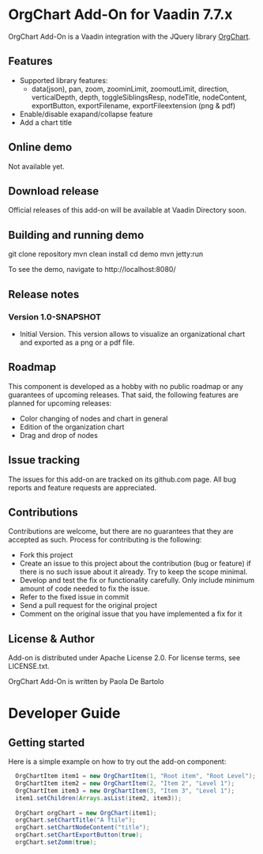 # OrgChart Add-On for Vaadin 7.7.x

OrgChart Add-On is a Vaadin integration with the JQuery library [OrgChart](https://github.com/dabeng/OrgChart).

## Features

- Supported library features:
	- data(json), pan, zoom, zoominLimit, zoomoutLimit, direction, verticalDepth, depth, toggleSiblingsResp, nodeTitle, nodeContent, exportButton, exportFilename, exportFileextension (png & pdf)
- Enable/disable exapand/collapse feature
- Add a chart title

## Online demo

Not available yet.

## Download release

Official releases of this add-on will be available at Vaadin Directory soon.

## Building and running demo

git clone repository
mvn clean install
cd demo
mvn jetty:run

To see the demo, navigate to http://localhost:8080/

## Release notes

### Version 1.0-SNAPSHOT
- Initial Version. This version allows to visualize an organizational chart and exported as a png or a pdf file. 

## Roadmap

This component is developed as a hobby with no public roadmap or any guarantees of upcoming releases. That said, the following features are planned for upcoming releases:

- Color changing of nodes and chart in general
- Edition of the organization chart 
- Drag and drop of nodes

## Issue tracking

The issues for this add-on are tracked on its github.com page. All bug reports and feature requests are appreciated. 

## Contributions

Contributions are welcome, but there are no guarantees that they are accepted as such. Process for contributing is the following:

- Fork this project
- Create an issue to this project about the contribution (bug or feature) if there is no such issue about it already. Try to keep the scope minimal.
- Develop and test the fix or functionality carefully. Only include minimum amount of code needed to fix the issue.
- Refer to the fixed issue in commit
- Send a pull request for the original project
- Comment on the original issue that you have implemented a fix for it

## License & Author

Add-on is distributed under Apache License 2.0. For license terms, see LICENSE.txt.

OrgChart Add-On is written by Paola De Bartolo

# Developer Guide

## Getting started

Here is a simple example on how to try out the add-on component:

```java
  OrgChartItem item1 = new OrgChartItem(1, "Root item", "Root Level");
  OrgChartItem item2 = new OrgChartItem(2, "Item 2", "Level 1");
  OrgChartItem item3 = new OrgChartItem(3, "Item 3", "Level 1");        
  item1.setChildren(Arrays.asList(item2, item3));
  
  OrgChart orgChart = new OrgChart(item1);
  orgChart.setChartTitle("A Ttile");    
  orgChart.setChartNodeContent("title");
  orgChart.setChartExportButton(true);
  orgChart.setZomm(true);
```


